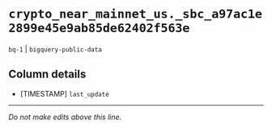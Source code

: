 # `crypto_near_mainnet_us._sbc_a97ac1e2899e45e9ab85de62402f563e`
`bq-1` | `bigquery-public-data`

## Column details
* [TIMESTAMP] `last_update`

-------------------------------------------------------------------------------
*Do not make edits above this line.*
